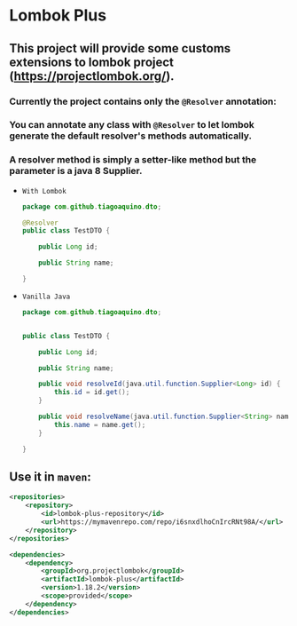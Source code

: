 # Lombok Plus
## This project will provide some customs extensions to lombok project (https://projectlombok.org/).

### Currently the project contains only the `@Resolver` annotation:
### You can annotate any class with `@Resolver` to let lombok generate the default resolver's methods automatically.
### A resolver method is simply a setter-like method but the parameter is a java 8 Supplier.


- `With Lombok`

  ```java
  package com.github.tiagoaquino.dto;

  @Resolver
  public class TestDTO {

      public Long id;

      public String name;

  }
  ```

- `Vanilla Java`


    ```java
    package com.github.tiagoaquino.dto;

    
    public class TestDTO {

        public Long id;

        public String name;

        public void resolveId(java.util.function.Supplier<Long> id) {
            this.id = id.get();
        }

        public void resolveName(java.util.function.Supplier<String> name) {
            this.name = name.get();
        }

    }
    ```

## Use it in `maven`: 

```xml
<repositories>
    <repository>
        <id>lombok-plus-repository</id>
        <url>https://mymavenrepo.com/repo/i6snxdlhoCnIrcRNt98A/</url>
    </repository>
</repositories>

<dependencies>
    <dependency>
        <groupId>org.projectlombok</groupId>
        <artifactId>lombok-plus</artifactId>
        <version>1.18.2</version>
        <scope>provided</scope>
    </dependency>
</dependencies>
```
